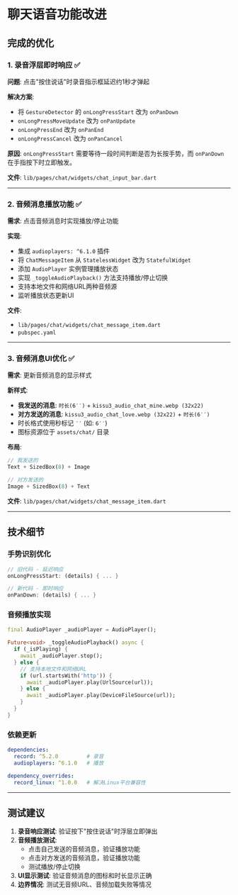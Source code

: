# 聊天语音功能改进

## 完成的优化

### 1. 录音浮层即时响应 ✅
**问题**: 点击"按住说话"时录音指示框延迟约1秒才弹起

**解决方案**: 
- 将 `GestureDetector` 的 `onLongPressStart` 改为 `onPanDown`
- `onLongPressMoveUpdate` 改为 `onPanUpdate`
- `onLongPressEnd` 改为 `onPanEnd`
- `onLongPressCancel` 改为 `onPanCancel`

**原因**: `onLongPressStart` 需要等待一段时间判断是否为长按手势，而 `onPanDown` 在手指按下时立即触发。

**文件**: `lib/pages/chat/widgets/chat_input_bar.dart`

---

### 2. 音频消息播放功能 ✅
**需求**: 点击音频消息时实现播放/停止功能

**实现**:
- 集成 `audioplayers: ^6.1.0` 插件
- 将 `ChatMessageItem` 从 `StatelessWidget` 改为 `StatefulWidget`
- 添加 `AudioPlayer` 实例管理播放状态
- 实现 `_toggleAudioPlayback()` 方法支持播放/停止切换
- 支持本地文件和网络URL两种音频源
- 监听播放状态更新UI

**文件**: 
- `lib/pages/chat/widgets/chat_message_item.dart`
- `pubspec.yaml`

---

### 3. 音频消息UI优化 ✅
**需求**: 更新音频消息的显示样式

**新样式**:
- **我发送的消息**: `时长(6′′)` + `kissu3_audio_chat_mine.webp (32x22)`
- **对方发送的消息**: `kissu3_audio_chat_love.webp (32x22)` + `时长(6′′)`
- 时长格式使用秒标记 `′′` (如: `6′′`)
- 图标资源位于 `assets/chat/` 目录

**布局**:
```dart
// 我发送的
Text + SizedBox(8) + Image

// 对方发送的
Image + SizedBox(8) + Text
```

**文件**: `lib/pages/chat/widgets/chat_message_item.dart`

---

## 技术细节

### 手势识别优化
```dart
// 旧代码 - 延迟响应
onLongPressStart: (details) { ... }

// 新代码 - 即时响应
onPanDown: (details) { ... }
```

### 音频播放实现
```dart
final AudioPlayer _audioPlayer = AudioPlayer();

Future<void> _toggleAudioPlayback() async {
  if (_isPlaying) {
    await _audioPlayer.stop();
  } else {
    // 支持本地文件和网络URL
    if (url.startsWith('http')) {
      await _audioPlayer.play(UrlSource(url));
    } else {
      await _audioPlayer.play(DeviceFileSource(url));
    }
  }
}
```

### 依赖更新
```yaml
dependencies:
  record: ^5.2.0         # 录音
  audioplayers: ^6.1.0   # 播放

dependency_overrides:
  record_linux: ^1.0.0   # 解决Linux平台兼容性
```

---

## 测试建议

1. **录音响应测试**: 验证按下"按住说话"时浮层立即弹出
2. **音频播放测试**: 
   - 点击自己发送的音频消息，验证播放功能
   - 点击对方发送的音频消息，验证播放功能
   - 测试播放/停止切换
3. **UI显示测试**: 验证音频消息的图标和时长显示正确
4. **边界情况**: 测试无音频URL、音频加载失败等情况

